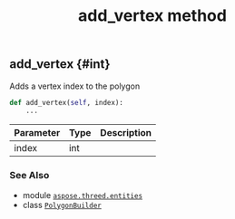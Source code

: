 ﻿---
title: add_vertex method
second_title: Aspose.3D for Python via .NET API References
description: 
type: docs
weight: 20
url: /python-net/aspose.threed.entities/polygonbuilder/add_vertex/
is_root: false
---

## add_vertex {#int}

Adds a vertex index to the polygon



```python
def add_vertex(self, index):
    ...
```


| Parameter | Type | Description |
| :- | :- | :- |
| index | int |  |



### See Also
* module [`aspose.threed.entities`](../../)
* class [`PolygonBuilder`](/3d/python-net/aspose.threed.entities/polygonbuilder)
